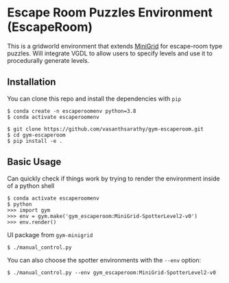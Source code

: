 # Escape Room Puzzles Environment (EscapeRoom)

This is a gridworld environment that extends [MiniGrid](https://github.com/maximecb/gym-minigrid) for escape-room type puzzles. Will integrate VGDL to allow users to specify levels and use it to procedurally generate levels. 


## Installation

You can clone this repo and install the dependencies with `pip`

```
$ conda create -n escaperoomenv python=3.8
$ conda activate escaperoomenv

$ git clone https://github.com/vasanthsarathy/gym-escaperoom.git
$ cd gym-escaperoom
$ pip install -e .
```

## Basic Usage

Can quickly check if things work by trying to render the environment inside of
a python shell

```
$ conda activate escaperoomenv
$ python
>>> import gym
>>> env = gym.make('gym_escaperoom:MiniGrid-SpotterLevel2-v0')
>>> env.render()
```

UI package from `gym-minigrid`

`$ ./manual_control.py`

You can also choose the spotter environments with the `--env` option:

`$ ./manual_control.py --env gym_escaperoom:MiniGrid-SpotterLevel2-v0`




